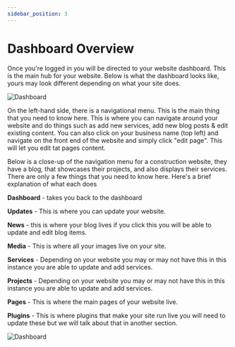 ```yaml
---
sidebar_position: 3
---
```


# Dashboard Overview

Once you're logged in you will be directed to your website dashboard. This is the main hub for your website. Below is what the dashboard looks like, yours may look different depending on what your site does.

![Dashboard](/img/dashboard1.png)

On the left-hand side, there is a navigational menu. This is the main thing that you need to know here. This is where you can navigate around your website and do things such as add new services, add new blog posts & edit existing content. You can also click on your business name (top left) and navigate on the front end of the website and simply click "edit page". This will let you edit tat pages content.

Below is a close-up of the navigation menu for a construction website, they have a blog, that showcases their projects, and also displays their services. There are only a few things that you need to know here. Here's a brief explanation of what each does

**Dashboard** - takes you back to the dashboard

**Updates** - This is where you can update your website.

**News** - this is where your blog lives if you click this you will be able to update and edit blog items.

**Media** - This is where all your images live on your site.

**Services** - Depending on your website you may or may not have this in this instance you are able to update and add services.

**Projects**  - Depending on your website you may or may not have this in this instance you are able to update and add services.

**Pages** - This is where the main pages of your website live.

**Plugins** - This is where plugins that make your site run live you will need to update these but we will talk about that in another section.

![Dashboard](/img/dashboard2.png)
